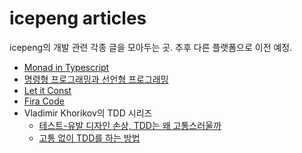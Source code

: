 # icepeng articles

icepeng의 개발 관련 각종 글을 모아두는 곳. 추후 다른 플랫폼으로 이전 예정.

-   [Monad in Typescript](https://github.com/icepeng/articles/blob/master/monad-in-typescript.md)
-   [명령형 프로그래밍과 선언형 프로그래밍](https://github.com/icepeng/articles/blob/master/imperative-and-declarative-programming.md)
-   [Let it Const](https://github.com/icepeng/articles/blob/master/let-it-const.md)
-   [Fira Code](https://github.com/icepeng/articles/blob/master/fira-code.md)
-   Vladimir Khorikov의 TDD 시리즈
    -   [테스트-유발 디자인 손상, TDD는 왜 고통스러울까](https://github.com/icepeng/articles/blob/master/test-induced-design-damage-or-why-tdd-is-so-painful.md)
    -   [고통 없이 TDD를 하는 방법](https://github.com/icepeng/articles/blob/master/how-to-do-painless-tdd.md)
